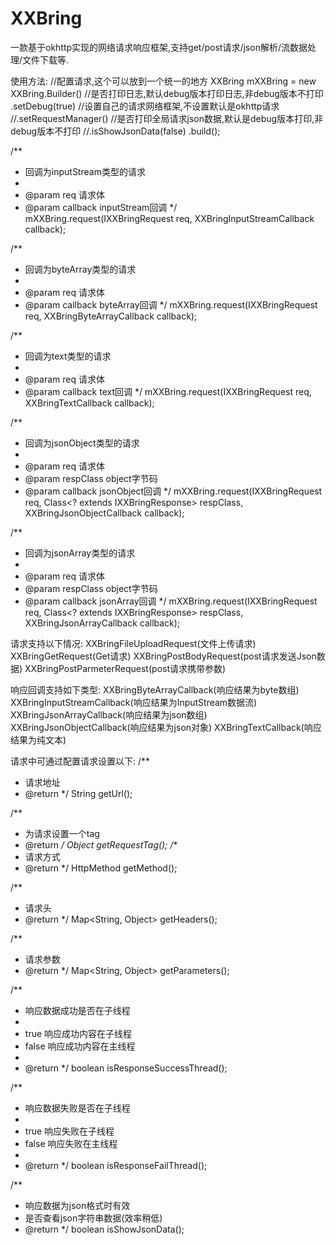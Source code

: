 # XXBring
一款基于okhttp实现的网络请求响应框架,支持get/post请求/json解析/流数据处理/文件下载等.

使用方法:
//配置请求,这个可以放到一个统一的地方
XXBring mXXBring = new XXBring.Builder()
        //是否打印日志,默认debug版本打印日志,非debug版本不打印
        .setDebug(true)
        //设置自己的请求网络框架,不设置默认是okhttp请求
        //.setRequestManager()
        //是否打印全局请求json数据,默认是debug版本打印,非debug版本不打印
        //.isShowJsonData(false)
        .build();

/**
 * 回调为inputStream类型的请求
 *
 * @param req      请求体
 * @param callback inputStream回调
 */
mXXBring.request(IXXBringRequest req, XXBringInputStreamCallback callback);

/**
 * 回调为byteArray类型的请求
 *
 * @param req      请求体
 * @param callback byteArray回调
 */
mXXBring.request(IXXBringRequest req, XXBringByteArrayCallback callback);

/**
 * 回调为text类型的请求
 *
 * @param req      请求体
 * @param callback text回调
 */
mXXBring.request(IXXBringRequest req, XXBringTextCallback callback);

/**
 * 回调为jsonObject类型的请求
 *
 * @param req       请求体
 * @param respClass object字节码
 * @param callback  jsonObject回调
 */
mXXBring.request(IXXBringRequest req, Class<? extends IXXBringResponse> respClass, XXBringJsonObjectCallback callback);

/**
 * 回调为jsonArray类型的请求
 *
 * @param req       请求体
 * @param respClass object字节码
 * @param callback  jsonArray回调
 */
mXXBring.request(IXXBringRequest req, Class<? extends IXXBringResponse> respClass, XXBringJsonArrayCallback callback);


请求支持以下情况:
XXBringFileUploadRequest(文件上传请求)
XXBringGetRequest(Get请求)
XXBringPostBodyRequest(post请求发送Json数据)
XXBringPostParmeterRequest(post请求携带参数)


响应回调支持如下类型:
XXBringByteArrayCallback(响应结果为byte数组)
XXBringInputStreamCallback(响应结果为InputStream数据流)
XXBringJsonArrayCallback(响应结果为json数组)
XXBringJsonObjectCallback(响应结果为json对象)
XXBringTextCallback(响应结果为纯文本)


请求中可通过配置请求设置以下:
/**
 * 请求地址
 * @return
 */
String getUrl();

/**
 * 为请求设置一个tag
 * @return
 */
Object getRequestTag();
/**
 * 请求方式
 * @return
 */
HttpMethod getMethod();

/**
 * 请求头
 * @return
 */
Map<String, Object> getHeaders();

/**
 * 请求参数
 * @return
 */
Map<String, Object> getParameters();


/**
 * 响应数据成功是否在子线程
 *
 * true 响应成功内容在子线程
 * false 响应成功内容在主线程
 *
 * @return
 */
boolean isResponseSuccessThread();

/**
 * 响应数据失败是否在子线程
 *
 * true 响应失败在子线程
 * false 响应失败在主线程
 *
 * @return
 */
boolean isResponseFailThread();

/**
 * 响应数据为json格式时有效
 * 是否查看json字符串数据(效率稍低)
 * @return
 */
boolean isShowJsonData();
